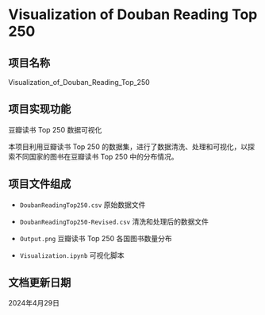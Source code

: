 # Visualization of Douban Reading Top 250

## 项目名称

Visualization_of_Douban_Reading_Top_250

## 项目实现功能

豆瓣读书 Top 250 数据可视化

本项目利用豆瓣读书 Top 250 的数据集，进行了数据清洗、处理和可视化，以探索不同国家的图书在豆瓣读书 Top 250 中的分布情况。

## 项目文件组成

* `DoubanReadingTop250.csv`
原始数据文件

* `DoubanReadingTop250-Revised.csv`
清洗和处理后的数据文件

* `Output.png`
豆瓣读书 Top 250 各国图书数量分布

* `Visualization.ipynb`
可视化脚本

## 文档更新日期

2024年4月29日